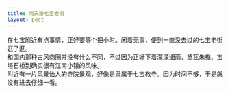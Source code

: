 ```yaml
---
title: 雨天游七宝老街
layout: post
---
```

在七宝附近有点事情，正好要等个把小时。闲着无事，便到一直没去过的七宝老街逛了逛。   
和国内那种古风商圈并没有什么不同，不过因为正好下着濛濛细雨，黛瓦朱檐、宝塔石桥到确实很有江南小镇的风味。   
附近有一片风景怡人的寺院景观，好像是隶属于七宝教寺。因为时间不够，于是就没有进去仔细一看。   